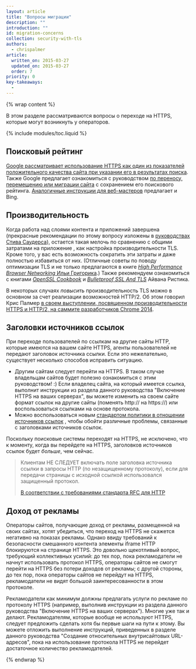 ```yaml
---
layout: article
title: "Вопросы миграции"
description: ""
introduction: ""
id: migration-concerns
collection: security-with-tls
authors:
  - chrispalmer
article:
  written_on: 2015-03-27
  updated_on: 2015-03-27
  order: 7
priority: 0
key-takeaways:
  -
---
```


{% wrap content %}

В этом разделе рассматриваются вопросы о переходе на HTTPS, которые могут возникнуть у операторов.

{% include modules/toc.liquid %}

## Поисковый рейтинг

[Google рассматривает использование HTTPS как один из показателей положительного
 качества сайта при указании его в результатах поиска](https://googlewebmastercentral.blogspot.com/2014/08/https-as-ranking-signal.html).
Также Google предлагает ознакомиться с руководством [по переносу, перемещению или миграции 
сайта](https://support.google.com/webmasters/topic/6029673) с сохранением его
 поискового рейтинга. [Аналогичные инструкции для 
веб-мастеров](http://www.bing.com/webmaster/help/webmaster-guidelines-30fba23a) предлагает и Bing.

## Производительность

Когда работа над слоями контента и приложений завершена (прекрасные рекомендации по этому вопросу изложены в [руководствах Стива 
Саудерса](https://stevesouders.com/)), остается 
такая мелочь по сравнению с общими затратами на приложение
, как настройка производительности TLS. Кроме того, у вас есть возможность сократить эти затраты и даже полностью избавиться от них. (Отличные 
советы по поводу оптимизации TLS и не только предлагаются в книге _[High Performance Browser
Networking](http://chimera.labs.oreilly.com/books/1230000000545)_[ Ильи
Григорика](http://chimera.labs.oreilly.com/books/1230000000545).) Также рекомендуем ознакомиться с книгами
 _[OpenSSL
Cookbook](https://www.feistyduck.com/books/openssl-cookbook/)_ и _[Bulletproof
SSL And TLS](https://www.feistyduck.com/books/bulletproof-ssl-and-tls/)_ Айвана Ристика.

В некоторых случаях _повысить_ производительность TLS можно в основном за счет реализации возможностей 
HTTP/2. Об этом говорил Крис Палмер [в своем выступлении, посвященном производительности HTTPS и HTTP/2, на саммите разработчиков Chrome 
2014]({{site.baseurl}}/shows/cds/2014/tls-all-the-things).

## Заголовки источников ссылок

При переходе пользователей по ссылкам на другие 
сайты HTTP, которые имеются на вашем сайте HTTPS, агенты пользователей не передают заголовок источника ссылки. Если это нежелательно, существует несколько 
способов исправить ситуацию.

* Другим сайтам следует перейти на HTTPS. В таком случае владельцам сайтов будет полезно ознакомиться с этим 
руководством! :) Если владелец сайта, на который имеется ссылка, выполнит инструкции из раздела данного руководства "Включение HTTPS на ваших серверах", вы можете изменить на своем сайте формат
 ссылок на другие сайты (поменять http://  на https://) или воспользоваться ссылками 
на основе протокола.
* Можно воспользоваться новым [стандартом политики в отношении источников 
ссылок](http://www.w3.org/TR/referrer-policy/#referrer-policy-delivery-meta)
, чтобы обойти различные проблемы, связанные с заголовками источников ссылок.

Поскольку поисковые системы переходят на HTTPS, не исключено, что к моменту, когда вы перейдете на HTTPS,
заголовков источников ссылок будет _больше_, чем сейчас.

<blockquote class="quote__content g-wide--push-1 g-wide--pull-1 g-medium--push-1">Клиентам НЕ СЛЕДУЕТ включать поле заголовка источника ссылки в запросы HTTP (по незащищенному протоколу), если для передачи страницы с исходной ссылкой использовался защищенный протокол.<p><a href="https://tools.ietf.org/html/rfc2616#section-15.1.3">В соответствии с требованиями стандарта RFC для HTTP</a></p></blockquote>

## Доход от рекламы

Операторы сайтов, получающие доход от рекламы, размещенной на своих сайтах, хотят убедиться, что 
переход на HTTPS не скажется негативно на показах рекламы. Однако ввиду требований к безопасности смешанного контента 
элементы iframe HTTP блокируются на странице HTTPS. Это довольно 
щекотливый вопрос, требующий коллективных усилий: до тех пор, пока рекламодатели не начнут использовать протокол HTTPS,
 операторы сайтов не смогут перейти на HTTPS без потери доходов от рекламы; с другой стороны, до тех пор, пока
 операторы сайтов не перейдут на HTTPS, рекламодатели не видят большой заинтересованности в этом протоколе.

Рекламодатели как минимум должны предлагать услуги по рекламе по протоколу HTTPS (например, выполнив инструкции из 
раздела данного руководства "Включение HTTPS на ваших серверах"). Многие уже так и делают. Рекламодателям, которые вообще не используют
 HTTPS, следует предложить сделать хотя бы первые шаги на пути к этому. Вы можете отложить выполнение инструкций, приведенных в разделе данного руководства "Создание относительных внутрисайтовых URL-адресов",
 пока на использование протокола HTTPS не перейдет достаточное количество рекламодателей.

{% endwrap %}
